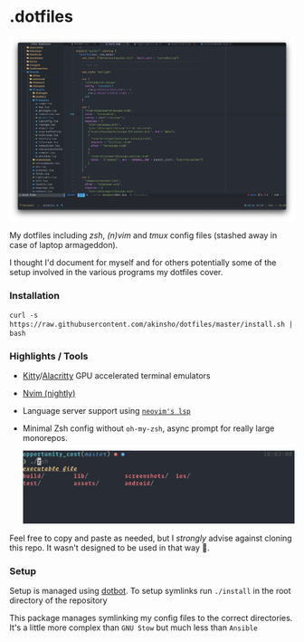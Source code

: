 # .dotfiles

![Neovim Setup](./dotfiles.png "Vim Setup")

My dotfiles including _zsh_, _(n)vim_ and _tmux_ config files (stashed away in case of laptop armageddon).

I thought I'd document for myself and for others potentially some of the setup
involved in the various programs my dotfiles cover.

### Installation

```
curl -s https://raw.githubusercontent.com/akinsho/dotfiles/master/install.sh | bash
```

### Highlights / Tools

- [Kitty](https://sw.kovidgoyal.net/kitty/index.html)/[Alacritty](https://github.com/alacritty/alacritty) GPU accelerated terminal emulators
- [Nvim (nightly)](https://github.com/neovim/neovim)
- Language server support using [`neovim's lsp`](https://neovim.io/doc/user/lsp.html)

- Minimal Zsh config without `oh-my-zsh`, async prompt for really large monorepos.

  ![Zsh Prompt](./prompt.png)

Feel free to copy and paste as needed, but I _strongly_ advise against cloning this repo.
It wasn't designed to be used in that way 🤷.

### Setup

Setup is managed using [dotbot](https://github.com/anishathalye/dotbot). To setup symlinks run
`./install` in the root directory of the repository

This package manages symlinking my config files to the correct directories.
It's a little more complex than `GNU Stow` but much less than `Ansible`
